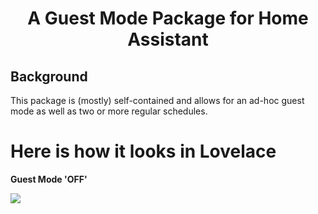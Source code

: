 <h1 align="center">A Guest Mode Package for Home Assistant</h1>


<h2>Background</h2>

This package is (mostly) self-contained and allows for an ad-hoc guest mode as well as two or more regular schedules.

<h1>Here is how it looks in Lovelace</h1> 

__Guest Mode 'OFF'__

<img src="https://github.com/kloggy/Home-Assistant/blob/master/packages/garden/Screenshots/Guest Mode OFf.png">
